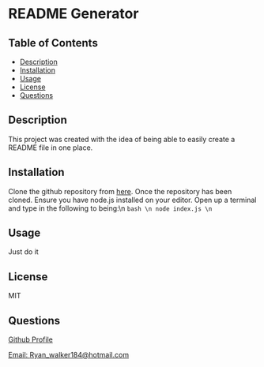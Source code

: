 # README Generator 

## Table of Contents 

  * [Description](#description) 
* [Installation](#installation) 
* [Usage](#usage) 
* [License](#license) 
* [Questions](#questions) 

## Description 

  This project was created with the idea of being able to easily create a README file in one place. 

## Installation 

  Clone the github repository from [here](https://github.com/Ryanwalker2/). Once the repository has been cloned. Ensure you have node.js installed on your editor. Open up a terminal and type in the following to being:\n ```bash \n node index.js \n ``` 

## Usage 

  Just do it 

## License 

  MIT 

## Questions 

  [Github Profile](https://github.com/Ryanwalker2/)
      
[Email: Ryan_walker184@hotmail.com](mailto:Ryan_walker184@hotmail.com) 


